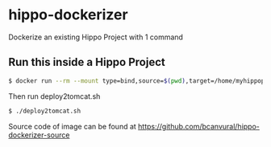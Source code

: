 # hippo-dockerizer
Dockerize an existing Hippo Project with 1 command

## Run this inside a Hippo Project

```bash
$ docker run --rm --mount type=bind,source=$(pwd),target=/home/myhippoproject bcanvural/hippo-dockerizer:v1
```

Then run deploy2tomcat.sh

```bash
$ ./deploy2tomcat.sh
```


Source code of image can be found at https://github.com/bcanvural/hippo-dockerizer-source
